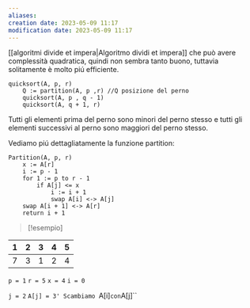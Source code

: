 ```yaml
---
aliases: 
creation date: 2023-05-09 11:17
modification date: 2023-05-09 11:17
---
```


[[algoritmi divide et impera|Algoritmo dividi et impera]] che può avere complessità quadratica, quindi non sembra tanto buono, tuttavia solitamente è molto piú efficiente.


```clike
quicksort(A, p, r)
	Q := partition(A, p ,r) //Q posizione del perno
	quicksort(A, p , q - 1)
	quicksort(A, q + 1, r)
```
Tutti gli elementi prima del perno sono minori del perno stesso e tutti gli elementi successivi al perno sono maggiori del perno stesso. 

Vediamo piú dettagliatamente la funzione partition:

```clike
Partition(A, p, r)
	x := A[r]
	i := p - 1
	for 1 := p to r - 1
		if A[j] <= x
			i := i + 1
			swap A[i] <-> A[j]
	swap A[i + 1] <-> A[r]
	return i + 1
```


>[!esempio]
 
 | 1   | 2   | 3   | 4   | 5   |
 | --- | --- | --- | --- | --- |
 | 7   | 3   | 1   | 2   | 4    |

`p = 1`
`r = 5`
`x = 4`
`i = 0`

`j = 2`
`A[j] = 3'
Scambiamo `A[i]` con `A[j]``

